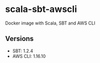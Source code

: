 # scala-sbt-awscli
Docker image with Scala, SBT and AWS CLI

## Versions
* SBT: 1.2.4
* AWS CLI: 1.16.10
